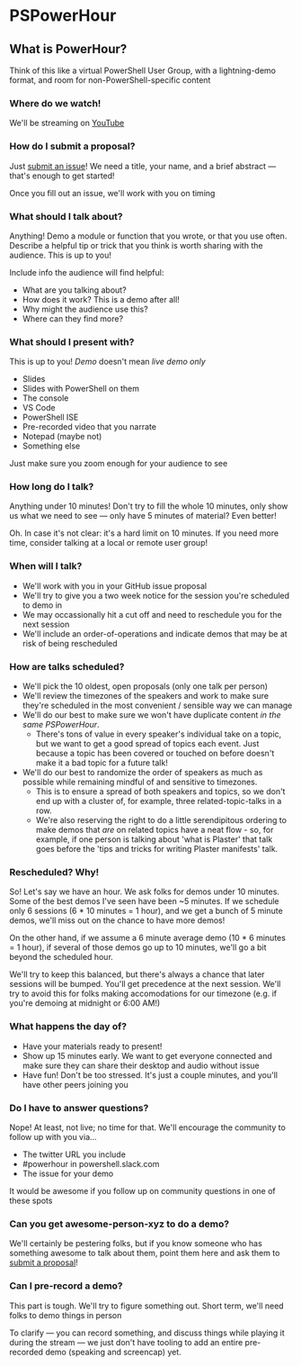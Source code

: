 # PSPowerHour

## What is PowerHour?

Think of this like a virtual PowerShell User Group, with a lightning-demo format, and room for non-PowerShell-specific content

### Where do we watch!

We'll be streaming on [YouTube](https://www.youtube.com/channel/UCtHKcGei3EjxBNYQCFZ3WNQ)

### How do I submit a proposal?

Just [submit an issue](https://github.com/PSPowerHour/PSPowerHour/issues/new)!
We need a title, your name, and a brief abstract — that's enough to get started!

Once you fill out an issue, we'll work with you on timing

### What should I talk about?

Anything!  Demo a module or function that you wrote, or that you use often.
Describe a helpful tip or trick that you think is worth sharing with the audience.
This is up to you!

Include info the audience will find helpful:

* What are you talking about?
* How does it work? This is a demo after all!
* Why might the audience use this?
* Where can they find more?

### What should I present with?

This is up to you!  _Demo_ doesn't mean _live demo only_

* Slides
* Slides with PowerShell on them
* The console
* VS Code
* PowerShell ISE
* Pre-recorded video that you narrate
* Notepad (maybe not)
* Something else

Just make sure you zoom enough for your audience to see

### How long do I talk?

Anything under 10 minutes!
Don't try to fill the whole 10 minutes, only show us what we need to see — only have 5 minutes of material?
Even better!

Oh.  In case it's not clear: it's a hard limit on 10 minutes.
If you need more time, consider talking at a local or remote user group!

### When will I talk?

* We'll work with you in your GitHub issue proposal
* We'll try to give you a two week notice for the session you're scheduled to demo in
* We may occassionally hit a cut off and need to reschedule you for the next session
* We'll include an order-of-operations and indicate demos that may be at risk of being rescheduled

### How are talks scheduled?

* We'll pick the 10 oldest, open proposals (only one talk per person)
* We'll review the timezones of the speakers and work to make sure they're scheduled in the most convenient / sensible way we can manage
* We'll do our best to make sure we won't have duplicate content _in the same PSPowerHour_.
  * There's tons of value in every speaker's individual take on a topic, but we want to get a good spread of topics each event.
    Just because a topic has been covered or touched on before doesn't make it a bad topic for a future talk!
* We'll do our best to randomize the order of speakers as much as possible while remaining mindful of and sensitive to timezones.
  * This is to ensure a spread of both speakers and topics, so we don't end up with a cluster of, for example, three related-topic-talks in a row.
  * We're also reserving the right to do a little serendipitous ordering to make demos that _are_ on related topics have a neat flow - so, for example, if one person is talking about 'what is Plaster' that talk goes before the 'tips and tricks for writing Plaster manifests' talk.

### Rescheduled?  Why!

So!  Let's say we have an hour.
We ask folks for demos under 10 minutes.
Some of the best demos I've seen have been ~5 minutes.
If we schedule only 6 sessions (6 * 10 minutes = 1 hour), and we get a bunch of 5 minute demos, we'll miss out on the chance to have more demos!

On the other hand, if we assume a 6 minute average demo (10 * 6 minutes = 1 hour), if several of those demos go up to 10 minutes, we'll go a bit beyond the scheduled hour.

We'll try to keep this balanced, but there's always a chance that later sessions will be bumped. 
You'll get precedence at the next session.
We'll try to avoid this for folks making accomodations for our timezone (e.g. if you're demoing at midnight or 6:00 AM!)

### What happens the day of?

* Have your materials ready to present!
* Show up 15 minutes early.
  We want to get everyone connected and make sure they can share their desktop and audio without issue
* Have fun!  Don't be too stressed.
  It's just a couple minutes, and you'll have other peers joining you

### Do I have to answer questions?

Nope!  At least, not live; no time for that.
We'll encourage the community to follow up with you via...

* The twitter URL you include
* #powerhour in powershell.slack.com
* The issue for your demo

It would be awesome if you follow up on community questions in one of these spots

### Can you get awesome-person-xyz to do a demo?

We'll certainly be pestering folks, but if you know someone who has something awesome to talk about them, point them here and ask them to [submit a proposal](https://github.com/PSPowerHour/PSPowerHour/issues/new)!

### Can I pre-record a demo?

This part is tough.
We'll try to figure something out.
Short term, we'll need folks to demo things in person

To clarify — you can record something, and discuss things while playing it during the stream — we just don't have tooling to add an entire pre-recorded demo (speaking and screencap) yet.
